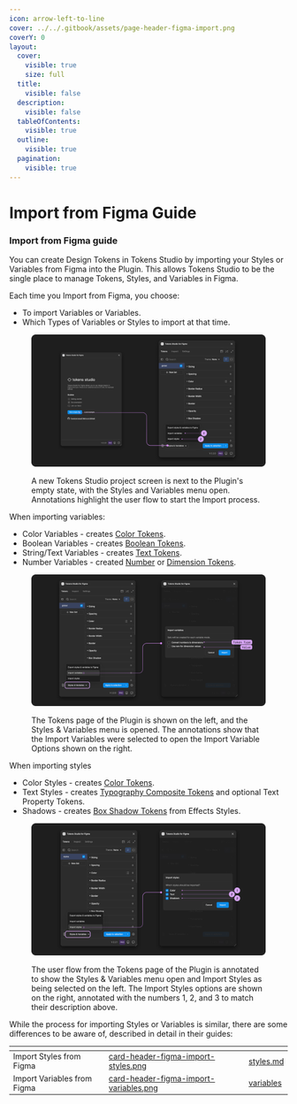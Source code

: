 ```yaml
---
icon: arrow-left-to-line
cover: ../../.gitbook/assets/page-header-figma-import.png
coverY: 0
layout:
  cover:
    visible: true
    size: full
  title:
    visible: false
  description:
    visible: false
  tableOfContents:
    visible: true
  outline:
    visible: true
  pagination:
    visible: true
---
```


# Import from Figma Guide

### Import from Figma guide&#x20;

You can create Design Tokens in Tokens Studio by importing your Styles or Variables from Figma into the Plugin. This allows Tokens Studio to be the single place to manage Tokens, Styles, and Variables in Figma.

Each time you Import from Figma, you choose:

* To import Variables or Variables.&#x20;
* Which Types of Variables or Styles to import at that time.&#x20;

<figure><img src="../../.gitbook/assets/load-new-file-import-EITHER-v2.2.png" alt=""><figcaption><p>A new Tokens Studio project screen is next to the Plugin's empty state, with the Styles and Variables menu open. Annotations highlight the user flow to start the Import process. </p></figcaption></figure>





When importing variables:

* Color Variables -  creates [Color Tokens](../../manage-tokens/token-types/color/).
* Boolean Variables - creates [Boolean Tokens](../../manage-tokens/token-types/boolean.md).&#x20;
* String/Text Variables - creates [Text Tokens](../../manage-tokens/token-types/text.md).
* Number Variables - created [Number](../../manage-tokens/token-types/number.md) or [Dimension Tokens](../../manage-tokens/token-types/dimension/).&#x20;

<figure><img src="../../.gitbook/assets/number-options-import-variables-v2.2.png" alt=""><figcaption><p>The Tokens page of the Plugin is shown on the left, and the Styles &#x26; Variables menu is opened. The annotations show that the Import Variables were selected to open the Import Variable Options shown on the right. </p></figcaption></figure>





When importing styles

* Color Styles - creates [Color Tokens](../../manage-tokens/token-types/color/).
* Text Styles - creates [Typography Composite Tokens](../../manage-tokens/token-types/typography/) and optional Text Property Tokens.
* Shadows - creates [Box Shadow Tokens](../../manage-tokens/token-types/box-shadow.md) from Effects Styles.

<figure><img src="../../.gitbook/assets/style-options-annotated-import-styles-v2.2.png" alt=""><figcaption><p>The user flow from the Tokens page of the Plugin is annotated to show the Styles &#x26; Variables menu open and Import Styles as being selected on the left. The Import Styles options are shown on the right, annotated with the numbers 1, 2, and 3 to match their description above.</p></figcaption></figure>





While the process for importing Styles or Variables is similar, there are some differences to be aware of, described in detail in their guides:&#x20;

<table data-view="cards"><thead><tr><th></th><th data-hidden data-card-cover data-type="files"></th><th data-hidden data-card-target data-type="content-ref"></th></tr></thead><tbody><tr><td>Import Styles from Figma</td><td><a href="../../.gitbook/assets/card-header-figma-import-styles.png">card-header-figma-import-styles.png</a></td><td><a href="styles.md">styles.md</a></td></tr><tr><td>Import Variables from Figma</td><td><a href="../../.gitbook/assets/card-header-figma-import-variables.png">card-header-figma-import-variables.png</a></td><td><a href="variables/">variables</a></td></tr></tbody></table>

